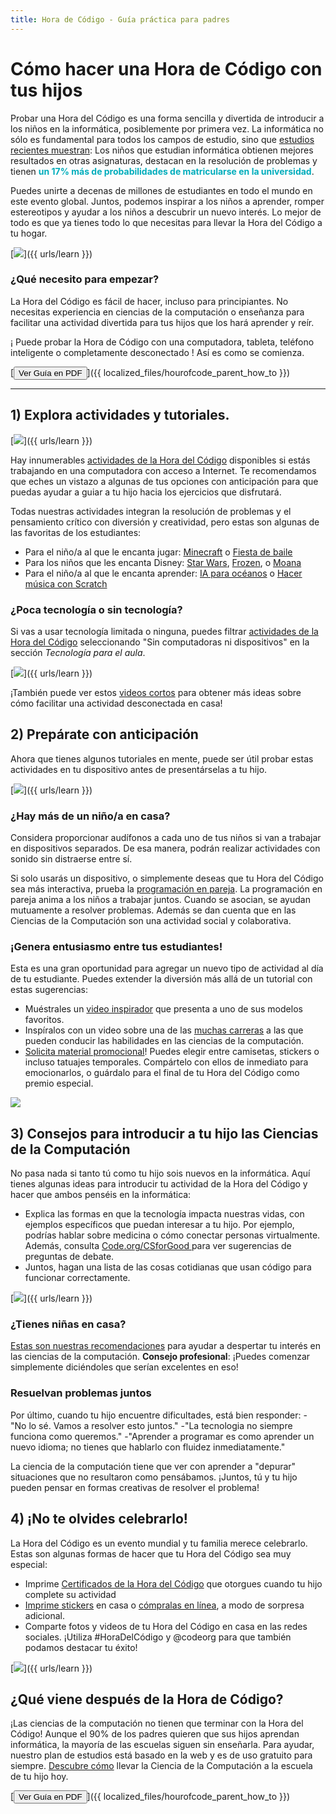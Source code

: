 ```yaml
---
title: Hora de Código - Guía práctica para padres
---
```


# Cómo hacer una Hora de Código con tus hijos

Probar una Hora del Código es una forma sencilla y divertida de introducir a los niños en la informática, posiblemente por primera vez. La informática no sólo es fundamental para todos los campos de estudio, sino que [estudios recientes muestran](https://medium.com/@codeorg/cs-helps-students-outperform-in-school-college-and-workplace-66dd64a69536): Los niños que estudian informática obtienen mejores resultados en otras asignaturas, destacan en la resolución de problemas y tienen <font color="00adbc"><b>un 17% más de probabilidades de matricularse en la universidad</b></font>.

Puedes unirte a decenas de millones de estudiantes en todo el mundo en este evento global. Juntos, podemos inspirar a los niños a aprender, romper estereotipos y ayudar a los niños a descubrir un nuevo interés. Lo mejor de todo es que ya tienes todo lo que necesitas para llevar la Hora del Código a tu hogar.

[![](/images/fit-600/Marketing/mother-helping-her-daughter-use-a-laptop-4260325.jpg)]({{ urls/learn }})

<h3>¿Qué necesito para empezar?</h3>

La Hora del Código es fácil de hacer, incluso para principiantes. No necesitas experiencia en ciencias de la computación o enseñanza para facilitar una actividad divertida para tus hijos que los hará aprender y reír.

¡ Puede probar la Hora de Código con una computadora, tableta, teléfono inteligente o completamente desconectado ! Así es como se comienza.

[<button>Ver Guía en PDF</button>]({{ localized_files/hourofcode_parent_how_to }})

* * *

## 1) Explora actividades y tutoriales.

[![](/images/fit-600/tutorials.png)]({{ urls/learn }})

Hay innumerables [actividades de la Hora del Código](https://hourofcode.com/us/learn) disponibles si estás trabajando en una computadora con acceso a Internet. Te recomendamos que eches un vistazo a algunas de tus opciones con anticipación para que puedas ayudar a guiar a tu hijo hacia los ejercicios que disfrutará.

Todas nuestras actividades integran la resolución de problemas y el pensamiento crítico con diversión y creatividad, pero estas son algunas de las favoritas de los estudiantes:

- Para el niño/a al que le encanta jugar: [Minecraft](https://code.org/minecraft) o [Fiesta de baile](https://code.org/dance)
- Para los niños que les encanta Disney: [Star Wars](https://code.org/starwars), [Frozen](https://studio.code.org/s/frozen/lessons/1/levels/1), o [Moana](https://partners.disney.com/hour-of-code?cds&cmp=vanity%7Cnatural%7Cus%7Cmoanahoc%7C)
- Para el niño/a al que le encanta aprender: [IA para océanos](https://code.org/oceans) o [Hacer música con Scratch ](https://scratch.mit.edu/projects/editor/?tutorial=music&utm_source=codeorg)

<h3>¿Poca tecnología o sin tecnología?</h3>

Si vas a usar tecnología limitada o ninguna, puedes filtrar [actividades de la Hora del Código](https://hourofcode.com/us/learn) seleccionando "Sin computadoras ni dispositivos" en la sección *Tecnología para el aula*.

[![](/images/fit-500/Marketing/filtering-activities-hoc.jpg)]({{ urls/learn }})

¡También puede ver estos [videos cortos](https://www.youtube.com/playlist?list=PLzdnOPI1iJNcpfa4LtbaIl35gqir_5XUu) para obtener más ideas sobre cómo facilitar una actividad desconectada en casa!

## 2) Prepárate con anticipación

Ahora que tienes algunos tutoriales en mente, puede ser útil probar estas actividades en tu dispositivo antes de presentárselas a tu hijo.

[![](/images/fit-600/Marketing/father-and-children-looking-at-a-laptop-4260749.jpg)]({{ urls/learn }})

<h3>¿Hay más de un niño/a en casa?</h3>

Considera proporcionar audífonos a cada uno de tus niños si van a trabajar en dispositivos separados. De esa manera, podrán realizar actividades con sonido sin distraerse entre sí.

Si solo usarás un dispositivo, o simplemente deseas que tu Hora del Código sea más interactiva, prueba la [programación en pareja](https://www.youtube.com/watch?v=vgkahOzFH2Q). La programación en pareja anima a los niños a trabajar juntos. Cuando se asocian, se ayudan mutuamente a resolver problemas. Además se dan cuenta que en las Ciencias de la Computación son una actividad social y colaborativa.

<h3>¡Genera entusiasmo entre tus estudiantes! </h3>

Esta es una gran oportunidad para agregar un nuevo tipo de actividad al día de tu estudiante. Puedes extender la diversión más allá de un tutorial con estas sugerencias:

- Muéstrales un [video inspirador](https://www.youtube.com/playlist?list=PLzdnOPI1iJNcadqJAZnbDYShie4gLZQQJ) que presenta a uno de sus modelos favoritos.
- Inspíralos con un video sobre una de las [muchas carreras](https://www.youtube.com/playlist?list=PLzdnOPI1iJNfpD8i4Sx7U0y2MccnrNZuP) a las que pueden conducir las habilidades en las ciencias de la computación.
- [Solicita material promocional](https://store.code.org/)! Puedes elegir entre camisetas, stickers o incluso tatuajes temporales. Compártelo con ellos de inmediato para emocionarlos, o guárdalo para el final de tu Hora del Código como premio especial. 

<a href="https://store.code.org/" target="_blank"><img src="/images/fit-500/Marketing/hourofcodestore.jpg"></a>

## 3) Consejos para introducir a tu hijo las Ciencias de la Computación

No pasa nada si tanto tú como tu hijo sois nuevos en la informática. Aquí tienes algunas ideas para introducir tu actividad de la Hora del Código y hacer que ambos penséis en la informática:

- Explica las formas en que la tecnología impacta nuestras vidas, con ejemplos específicos que puedan interesar a tu hijo. Por ejemplo, podrías hablar sobre medicina o cómo conectar personas virtualmente. Además, consulta [Code.org/CSforGood ](https://code.org/csforgood) para ver sugerencias de preguntas de debate.
- Juntos, hagan una lista de las cosas cotidianas que usan código para funcionar correctamente.

[![](/images/fit-600/Marketing/girl-sitting-on-sofa-while-using-tablet-computer-4144035.jpg)]({{ urls/learn }})

<h3>¿Tienes niñas en casa?</h3>

<a href="https://code.org/girls">Estas son nuestras recomendaciones</a> para ayudar a despertar tu interés en las ciencias de la computación. **Consejo profesional**: ¡Puedes comenzar simplemente diciéndoles que serían excelentes en eso!

<h3>Resuelvan problemas juntos</h3>

Por último, cuando tu hijo encuentre dificultades, está bien responder: - "No lo sé. Vamos a resolver esto juntos." -"La tecnologia no siempre funciona como queremos." -"Aprender a programar es como aprender un nuevo idioma; no tienes que hablarlo con fluidez inmediatamente."

La ciencia de la computación tiene que ver con aprender a "depurar" situaciones que no resultaron como pensábamos. ¡Juntos, tú y tu hijo pueden pensar en formas creativas de resolver el problema!

## 4) ¡No te olvides celebrarlo!

La Hora del Código es un evento mundial y tu familia merece celebrarlo. Estas son algunas formas de hacer que tu Hora del Código sea muy especial:

- Imprime [Certificados de la Hora del Código](https://staging.code.org/certificates) que otorgues cuando tu hijo complete su actividad 
- [Imprime stickers](https://staging.hourofcode.com/us/promote/resources#stickers) en casa o [cómpralas en línea](https://store.code.org/), a modo de sorpresa adicional. 
- Comparte fotos y videos de tu Hora del Código en casa en las redes sociales. ¡Utiliza #HoraDelCódigo y @codeorg para que también podamos destacar tu éxito!

[![](/images/fit-600/Marketing/g8TUlHzF.jpeg)]({{ urls/learn }})

<h2>¿Qué viene después de la Hora de Código?</h2>

¡Las ciencias de la computación no tienen que terminar con la Hora del Código! Aunque el 90% de los padres quieren que sus hijos aprendan informática, la mayoría de las escuelas siguen sin enseñarla. Para ayudar, nuestro plan de estudios está basado en la web y es de uso gratuito para siempre. [Descubre cómo](https://code.org/yourschool) llevar la Ciencia de la Computación a la escuela de tu hijo hoy.

[<button>Ver Guía en PDF</button>]({{ localized_files/hourofcode_parent_how_to }})